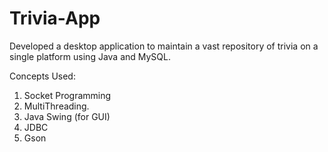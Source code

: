 # Trivia-App
Developed a desktop application to maintain a vast repository of trivia on a single platform using Java and MySQL.

Concepts Used:
1. Socket Programming
2. MultiThreading.
3. Java Swing (for GUI)
4. JDBC 
5. Gson

